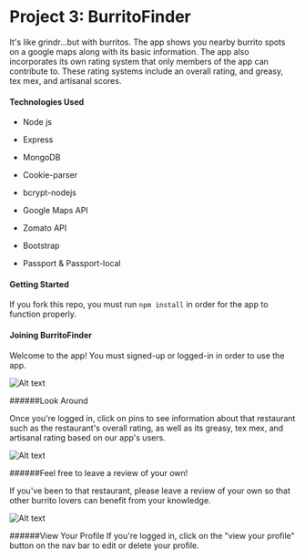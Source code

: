 # Project 3: BurritoFinder

It's like grindr...but with burritos.  The app shows you nearby burrito spots on a google maps along with its basic information.
The app also incorporates its own rating system that only members of the app can contribute to.  These rating systems include an overall rating, and greasy, tex mex, and artisanal scores. 


#### Technologies Used

* Node js

* Express

* MongoDB

* Cookie-parser

* bcrypt-nodejs

* Google Maps API

* Zomato API

* Bootstrap

* Passport & Passport-local


#### Getting Started

If you fork this repo, you must run `npm install` in order for the app to function properly.

#### Joining BurritoFinder

Welcome to the app! You must signed-up or logged-in in order to use the app.

![Alt text](./public/images/Project_3_Home.png)

######Look Around

Once you're logged in, click on pins to see information about that restaurant such as the restaurant's overall rating, as well as its greasy, tex mex, and artisanal rating based on our app's users.

![Alt text](./public/images/Project_3_SignedIn.png)

######Feel free to leave a review of your own!

If you've been to that restaurant, please leave a review of your own so that other burrito lovers can benefit from your knowledge.

![Alt text](./public/images/Project_3_Focus.png)

######View Your Profile
If you're logged in, click on the "view your profile" button on the nav bar to edit or delete your profile.






